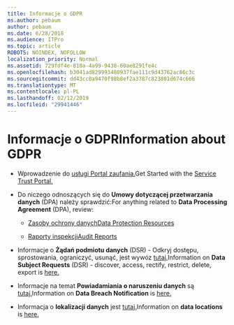 ```yaml
---
title: Informacje o GDPR
ms.author: pebaum
author: pebaum
ms.date: 6/28/2018
ms.audience: ITPro
ms.topic: article
ROBOTS: NOINDEX, NOFOLLOW
localization_priority: Normal
ms.assetid: 729fdf4e-810a-4a99-9438-60ae8291fe4c
ms.openlocfilehash: b3041ad829993480937fae111c9d43762ac86c3c
ms.sourcegitcommit: dd43cc0a9470f98b8ef2a3787c823801d674c666
ms.translationtype: MT
ms.contentlocale: pl-PL
ms.lasthandoff: 02/12/2019
ms.locfileid: "29941446"
---
```

# <a name="information-about-gdpr"></a><span data-ttu-id="88a0a-102">Informacje o GDPR</span><span class="sxs-lookup"><span data-stu-id="88a0a-102">Information about GDPR</span></span>

- <span data-ttu-id="88a0a-103">Wprowadzenie do [usługi Portal zaufania.](https://servicetrust.microsoft.com/ViewPage/GDPRGetStarted)</span><span class="sxs-lookup"><span data-stu-id="88a0a-103">Get Started with the [Service Trust Portal.](https://servicetrust.microsoft.com/ViewPage/GDPRGetStarted)</span></span>
    
- <span data-ttu-id="88a0a-104">Do niczego odnoszących się do **Umowy dotyczącej przetwarzania danych** (DPA) należy sprawdzić:</span><span class="sxs-lookup"><span data-stu-id="88a0a-104">For anything related to **Data Processing Agreement** (DPA), review:</span></span> 
    
  - [<span data-ttu-id="88a0a-105">Zasoby ochrony danych</span><span class="sxs-lookup"><span data-stu-id="88a0a-105">Data Protection Resources</span></span>](https://servicetrust.microsoft.com/ViewPage/TrustDocuments)
    
  - [<span data-ttu-id="88a0a-106">Raporty inspekcji</span><span class="sxs-lookup"><span data-stu-id="88a0a-106">Audit Reports</span></span>](https://servicetrust.microsoft.com/ViewPage/MSComplianceGuide)
    
- <span data-ttu-id="88a0a-107">Informacje o **Żądań podmiotu danych** (DSR) - Odkryj dostępu, sprostowania, ograniczyć, usunąć, jest wywóz [tutaj.](https://docs.microsoft.com/microsoft-365/compliance/gdpr-dsr-office365)</span><span class="sxs-lookup"><span data-stu-id="88a0a-107">Information on **Data Subject Requests** (DSR) - discover, access, rectify, restrict, delete, export is [here.](https://docs.microsoft.com/microsoft-365/compliance/gdpr-dsr-office365)</span></span>
    
- <span data-ttu-id="88a0a-108">Informacje na temat **Powiadamiania o naruszeniu danych** są [tutaj.](https://servicetrust.microsoft.com/ViewPage/GDPRBreach)</span><span class="sxs-lookup"><span data-stu-id="88a0a-108">Information on **Data Breach Notification** is [here.](https://servicetrust.microsoft.com/ViewPage/GDPRBreach)</span></span>
    
- <span data-ttu-id="88a0a-109">Informacja o **lokalizacji danych** jest [tutaj.](https://products.office.com/where-is-your-data-located?ms.officeurl=datamaps&amp;geo=All#All)</span><span class="sxs-lookup"><span data-stu-id="88a0a-109">Information on **data locations** is [here.](https://products.office.com/where-is-your-data-located?ms.officeurl=datamaps&amp;geo=All#All)</span></span>
    

